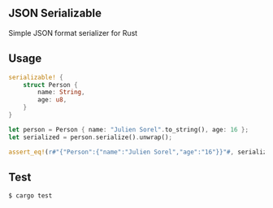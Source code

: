 ## JSON Serializable

Simple JSON format serializer for Rust

## Usage

```rust
serializable! {
    struct Person {
        name: String,
        age: u8,
    }
}

let person = Person { name: "Julien Sorel".to_string(), age: 16 };
let serialized = person.serialize().unwrap();

assert_eq!(r#"{"Person":{"name":"Julien Sorel","age":"16"}}"#, serialized);
```

## Test

```
$ cargo test
```
